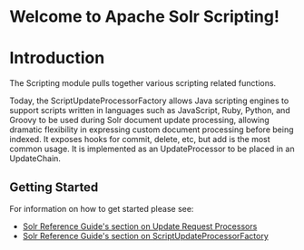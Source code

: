 Welcome to Apache Solr Scripting!
===============================

# Introduction

The Scripting module pulls together various scripting related functions.  

Today, the ScriptUpdateProcessorFactory allows Java scripting engines to support scripts written in languages such as JavaScript, Ruby, Python, and Groovy to be used during Solr document update processing, allowing dramatic flexibility in expressing custom document processing before being indexed.  It exposes hooks for commit, delete, etc, but add is the most common usage.  It is implemented as an UpdateProcessor to be placed in an UpdateChain.

## Getting Started

For information on how to get started please see:
 * [Solr Reference Guide's section on Update Request Processors](https://solr.apache.org/guide/update-request-processors.html)
 * [Solr Reference Guide's section on ScriptUpdateProcessorFactory](https://solr.apache.org/guide/script-update-processor.html)
